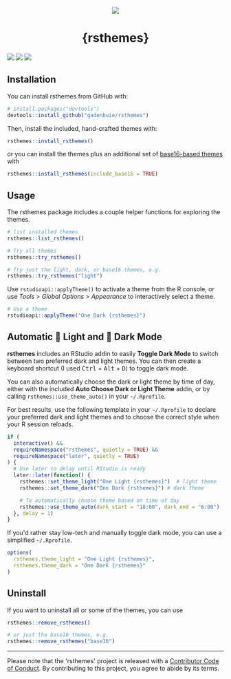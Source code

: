 <p align=center>
  <img src="https://raw.githubusercontent.com/gadenbuie/rsthemes/assets/rsthemes.gif">
  <h1 align="center">{rsthemes}</h1>
</p>

<!-- badges: start -->
[![](https://img.shields.io/badge/rstudio->=1.2.1335-%2381A9D7.svg)](https://www.rstudio.com/products/rstudio/)
![](https://www.r-pkg.org/badges/version/rsthemes)
![](https://img.shields.io/badge/lifecycle-maturing-blue.svg)
<!-- badges: end -->


## Installation

You can install rsthemes from GitHub with:

``` r
# install.packages("devtools")
devtools::install_github("gadenbuie/rsthemes")
```

Then, install the included, hand-crafted themes with:

``` r
rsthemes::install_rsthemes()
```

or you can install the themes plus an additional set of [base16-based themes](https://github.com/chriskempson/base16) with

``` r
rsthemes::install_rsthemes(include_base16 = TRUE)
```

## Usage

The rsthemes package includes a couple helper functions for exploring the themes.

``` r
# list installed themes
rsthemes::list_rsthemes()

# Try all themes
rsthemes::try_rsthemes()

# Try just the light, dark, or base16 themes, e.g.
rsthemes::try_rsthemes("light")
```

Use `rstudioapi::applyTheme()` to activate a theme from the R console, or use *Tools* > *Global Options* > *Appearance* to interactively select a theme. 

``` r
# Use a theme
rstudioapi::applyTheme("One Dark {rsthemes}")
```

## Automatic &#x1F305; Light and &#x1F303; Dark Mode

**rsthemes** includes an RStudio addin to easily **Toggle Dark Mode** to switch between two preferred dark and light themes. You can then create a keyboard shortcut (I used <kbd>Ctrl</kbd> + <kbd>Alt</kbd> + <kbd>D</kbd>) to toggle dark mode.

You can also automatically choose the dark or light theme by time of day, either with the included **Auto Choose Dark or Light Theme** addin, or by calling `rsthemes::use_theme_auto()` in your `~/.Rprofile`.

For best results, use the following template in your `~/.Rprofile` to declare your preferred dark and light themes and to choose the correct style when your R session reloads.

```r
if (
  interactive() && 
  requireNamespace("rsthemes", quietly = TRUE) && 
  requireNamespace("later", quietly = TRUE)
) {
  # Use later to delay until RStudio is ready
  later::later(function() {
    rsthemes::set_theme_light("One Light {rsthemes}")  # light theme
    rsthemes::set_theme_dark("One Dark {rsthemes}") # dark theme

    # To automatically choose theme based on time of day
    rsthemes::use_theme_auto(dark_start = "18:00", dark_end = "6:00")
  }, delay = 1)
}
```

If you'd rather stay low-tech and manually toggle dark mode, you can use a simplified `~/.Rprofile`.

```r
options(
  rsthemes.theme_light = "One Light {rsthemes}",
  rsthemes.theme_dark = "One Dark {rsthemes}"
)
```

## Uninstall

If you want to uninstall all or some of the themes, you can use

``` r
rsthemes::remove_rsthemes()

# or just the base16 themes, e.g.
rsthemes::remove_rsthemes("base16")
```

***

Please note that the 'rsthemes' project is released with a
[Contributor Code of Conduct](CODE_OF_CONDUCT.md).
By contributing to this project, you agree to abide by its terms.
